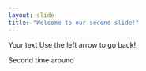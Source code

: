 ```yaml
---
layout: slide
title: "Welcome to our second slide!"
---
```

Your text
Use the left arrow to go back!

Second time around
